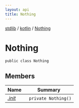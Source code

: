 ```yaml
---
layout: api
title: Nothing
---
```

[stdlib](../../index.html) / [kotlin](../index.html) / [Nothing](index.html)

# Nothing

```
public class Nothing
```
## Members
| Name | Summary |
|------|---------|
|[*.init*](_init_.html)|&nbsp;&nbsp;`private Nothing()`<br>|
